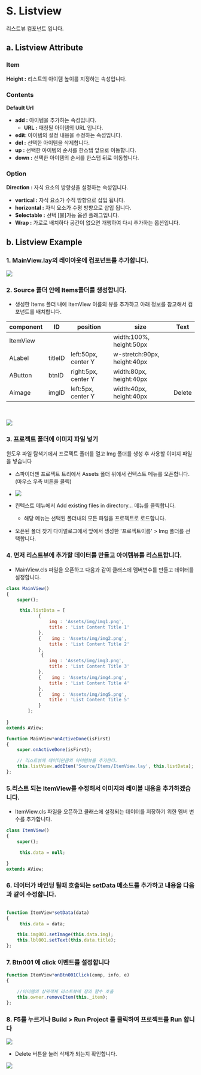 
# S. Listview
리스트뷰 컴포넌트 입니다.
## a. Listview Attribute
### **Item**<br>
**Height  :** 리스트의 아이템 높이를 지정하는 속성입니다.
### **Contents**<br> 
**Default Url**
* **add :**  아이템을 추가하는 속성입니다.<br>
  * **URL  :**  매칭될 아이템의 URL 입니다.<br>
* **edit**:  아이템의 설정 내용을 수정하는 속성입니다.<br>
* **del :**  선택한 아이템을 삭제합니다.<br>
* **up  :** 선택한 아이템의 순서를 한스탭 앞으로 이동합니다.<br>
* **down :**  선택한 아이템의 순서를 한스탭 뒤로 이동합니다.<br>

### **Option**<br>
**Direction :**  자식 요소의 방향성을 설정하는 속성입니다.
* **vertical :**   자식 요소가 수직 방향으로 삽입 됩니다.
* **horizontal :** 자식 요소가 수평 방향으로 삽입 됩니다.
* **Selectable :**  선택 [불]가능 옵션 플래그입니다.
* **Wrap  :** 가로로 배치하다 공간이 없으면 개행하여 다시 추가하는 옵션입니다.

## b. Listview Example

### 1. MainView.lay의 레이아웃에 컴포넌트를 추가합니다.<br>

<img src="./img/listview1.png"><br>

### 2. Source 폴더 안에 Items폴더를 생성합니다.
* 생성한 Items 폴더 내에 ItemView 이름의 뷰를 추가하고 
아래 정보를 참고해서 컴포넌트를 배치합니다. 

|component|ID|position|size|Text|
|------|---|---|---|---|
|ItemView|||width:100%, height:50px|
|ALabel|titleID|left:50px, center Y |w-stretch:90px, height:40px
|AButton|btnID|right:5px,  center Y |width:80px, height:40px
|Aimage|imgID|left:5px,  center Y |width:40px, height:40px|Delete
<br>

<img src="./img/listview2.png"><br>

### 3.  프로젝트 폴더에 이미지 파일 넣기

윈도우 파일 탐색기에서 프로젝트 폴더를 열고 Img 폴더를 생성 후 사용할 이미지 파일을 넣습니다<br>

 *  스파이더젠 프로젝트 트리에서 Assets 폴더 위에서 컨텍스트 메뉴를 오픈합니다.(마우스 우측 버튼을 클릭)<br>

 * <img src="./img/img1.png" ><br>

 * 컨텍스트 메뉴에서 Add existing files in directory... 메뉴를 클릭합니다. 
   *  해당 메뉴는 선택된 폴더내의 모든 파일을 프로젝트로 로드합니다.
   
* 오픈된 폴더 찾기 다이얼로그에서 앞에서 생성한 '프로젝트이름' > Img 폴더를 선택합니다.


### 4. 먼저 리스트뷰에 추가할 데이터를 만들고 아이템뷰를 리스트합니다.

*  MainView.cls 파일을 오픈하고 다음과 같이 클래스에 멤버변수를 만들고 데이터를 설정합니다.
```javascript
class MainView()
{
	super();

	 this.listData = [ 
			{ 
				img : 'Assets/img/img1.png',  
				title : 'List Content Title 1' 
			}, 
			{    img : 'Assets/img/img2.png',  
				title : 'List Content Title 2' 
			},
			 { 
				img : 'Assets/img/img3.png',  
				title : 'List Content Title 3' 
			}, 
			{    img : 'Assets/img/img4.png',  
				title : 'List Content Title 4' 
			},
			{    img : 'Assets/img/img5.png',  
				title : 'List Content Title 5' 
			}
		]; 
		
}
extends AView;

```
```javascript
function MainView*onActiveDone(isFirst)
{
	super.onActiveDone(isFirst);

	// 리스트뷰에 데이터만큼의 아이템뷰를 추가한다.  
    this.listView.addItem('Source/Items/ItemView.lay', this.listData);
};
```

### 5.리스트 되는 ItemView를 수정해서 이미지와 레이블 내용을 추가하겠습니다.
* ItemView.cls 파일을 오픈하고 클래스에 설정되는 데이터를 저장하기 위한 멤버 변수를 추가합니다.
```javascript
class ItemView()
{
	super();

	 this.data = null; 

}
extends AView;

```
### 6. 데이터가 바인딩 될때 호출되는 setData 메소드를 추가하고 내용을 다음과 같이 수정합니다.

```javascript

function ItemView*setData(data)
{
	 this.data = data; 

    this.img001.setImage(this.data.img); 
    this.lbl001.setText(this.data.title); 
};
```
### 7. Btn001 에 click 이벤트를 설정합니다
```javascript
function ItemView*onBtn001Click(comp, info, e)
{

    //아이템의 상위객체 리스트뷰에 정의 함수 호출 
    this.owner.removeItem(this._item); 
};

```
### 8. F5를 누르거나 Build > Run Project 를 클릭하여 프로젝트를 Run 합니다

<img src="./img/listview3.png" ><br>

* Delete 버튼을 눌러 삭제가 되는지 확인합니다.

<img src="./img/listview4.png" ><br>
